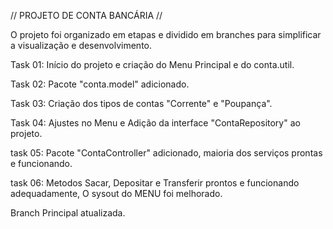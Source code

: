 
// PROJETO DE CONTA BANCÁRIA //

O projeto foi organizado em etapas e dividido em branches para simplificar a visualização e desenvolvimento.

Task 01: Início do projeto e criação do Menu Principal e do conta.util.

Task 02: Pacote "conta.model" adicionado.

Task 03: Criação dos tipos de contas "Corrente" e "Poupança".

Task 04: Ajustes no Menu e Adição da interface "ContaRepository" ao projeto.

task 05: Pacote "ContaController" adicionado, maioria dos serviços prontas e funcionando.

task 06: Metodos Sacar, Depositar e Transferir prontos e funcionando adequadamente, O sysout do MENU foi melhorado. 

Branch Principal atualizada.
